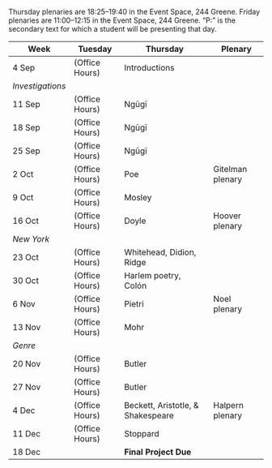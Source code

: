 
Thursday plenaries are 18:25–19:40 in the Event Space, 244 Greene. Friday
plenaries are 11:00–12:15 in the Event Space, 244 Greene. “P:” is the secondary
text for which a student will be presenting that day.

| Week | Tuesday | Thursday | Plenary | 
-------| ------- | -------- | ------ |
4 Sep | (Office Hours) | Introductions |
*Investigations* ||||
11 Sep | (Office Hours) | Ngũgĩ | |
18 Sep | (Office Hours) | Ngũgĩ | |
25 Sep | (Office Hours) | Ngũgĩ | |
2 Oct | (Office Hours) | Poe | Gitelman plenary |
9 Oct | (Office Hours) | Mosley | |
16 Oct | (Office Hours) | Doyle | Hoover plenary |
*New York* ||||
23 Oct | (Office Hours) | Whitehead, Didion, Ridge | |
30 Oct | (Office Hours) | Harlem poetry, Colón| |
6 Nov | (Office Hours) | Pietri | Noel plenary |
13 Nov | (Office Hours) | Mohr | |
*Genre* ||||
20 Nov | (Office Hours) | Butler | |
27 Nov | (Office Hours) | Butler | |
4 Dec | (Office Hours) | Beckett, Aristotle, & Shakespeare | Halpern plenary |
11 Dec | (Office Hours) | Stoppard | |
18 Dec | | **Final Project Due** | |
